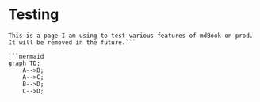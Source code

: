 # Testing

```admonish info
This is a page I am using to test various features of mdBook on prod. It will be removed in the future.```

```mermaid
graph TD;
    A-->B;
    A-->C;
    B-->D;
    C-->D;
```
